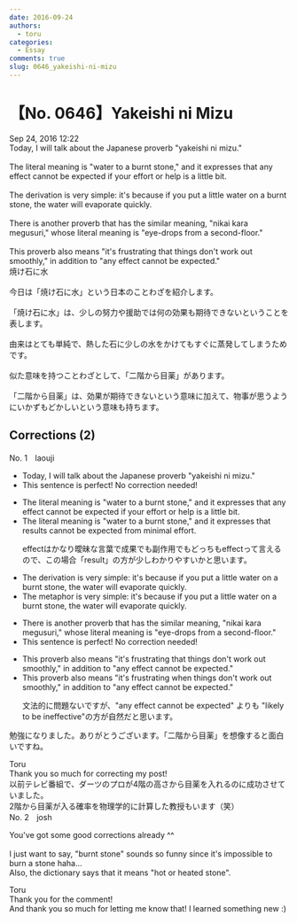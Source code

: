 ```yaml
---
date: 2016-09-24
authors:
  - toru
categories:
  - Essay
comments: true
slug: 0646_yakeishi-ni-mizu
---
```


# 【No. 0646】Yakeishi ni Mizu
<div class="date">Sep 24, 2016 12:22</div>
<div id="post"><div id="body_show_ori">
Today, I will talk about the Japanese proverb "yakeishi ni mizu."<br/><br/>The literal meaning is "water to a burnt stone," and it expresses that any effect cannot be expected if your effort or help is a little bit.<br/><br/>The derivation is very simple: it's because if you put a little water on a burnt stone, the water will evaporate quickly.<br/><br/>There is another proverb that has the similar meaning, "nikai kara megusuri," whose literal meaning is "eye-drops from a second-floor."<br/><br/>This proverb also means "it's frustrating that things don't work out smoothly," in addition to "any effect cannot be expected."
</div></div>

<!-- more -->

<div id="post_ja"><div id="body_show_mo">
焼け石に水<br/><br/>今日は「焼け石に水」という日本のことわざを紹介します。<br/><br/>「焼け石に水」は、少しの努力や援助では何の効果も期待できないということを表します。<br/><br/>由来はとても単純で、熱した石に少しの水をかけてもすぐに蒸発してしまうためです。<br/><br/>似た意味を持つことわざとして、「二階から目薬」があります。<br/><br/>「二階から目薬」は、効果が期待できないという意味に加えて、物事が思うようにいかずもどかしいという意味も持ちます。
</div></div>

## Corrections (2)
<div id="block"><div class="first_name"> No. 1　<span class="just_name">laouji</span></div><div id="block2">
<ul class="correction_field">
<li class="incorrect">Today, I will talk about the Japanese proverb "yakeishi ni mizu."</li>
<li class="corrected perfect">This sentence is perfect! No correction needed!</li>
</ul>
<ul class="correction_field">
<li class="incorrect">The literal meaning is "water to a burnt stone," and it expresses that any effect cannot be expected if your effort or help is a little bit.</li>
<li class="corrected correct">
The literal meaning is "water to a burnt stone," and it expresses that <span class="f_blue">results</span> cannot be expected from <span class="f_blue">minimal effort</span>.
<p class="correction_comment">effectはかなり曖昧な言葉で成果でも副作用でもどっちもeffectって言えるので、この場合「result」の方が少しわかりやすいかと思います。</p>
</li>
</ul>
<ul class="correction_field">
<li class="incorrect">The derivation is very simple: it's because if you put a little water on a burnt stone, the water will evaporate quickly.</li>
<li class="corrected correct">
The <span class="f_blue">metaphor</span> is very simple: <span class="sline">it's because </span>if you put a little water on a burnt stone, the water will evaporate quickly.
</li>
</ul>
<ul class="correction_field">
<li class="incorrect">There is another proverb that has the similar meaning, "nikai kara megusuri," whose literal meaning is "eye-drops from a second-floor."</li>
<li class="corrected perfect">This sentence is perfect! No correction needed!</li>
</ul>
<ul class="correction_field">
<li class="incorrect">This proverb also means "it's frustrating that things don't work out smoothly," in addition to "any effect cannot be expected."</li>
<li class="corrected correct">
This proverb also means "it's frustrating <span class="f_blue">when</span> things don't work out smoothly," in addition to "any effect cannot be expected."
<p class="correction_comment">文法的に問題ないですが、"any effect cannot be expected" よりも "likely to be ineffective"の方が自然だと思います。</p>
</li>
</ul>
<p class="comment_small">
 勉強になりました。ありがとうございます。「二階から目薬」を想像すると面白いですね。
</p>

</div><div class="name"><span class="just_name">Toru</span><br>
Thank you so much for correcting my post!<br/>以前テレビ番組で、ダーツのプロが4階の高さから目薬を入れるのに成功させていました。<br/>2階から目薬が入る確率を物理学的に計算した教授もいます（笑）
</div>
</div>
<div id="block"><div class="first_name"> No. 2　<span class="just_name">josh</span></div><div id="block2">
<p class="comment_small">
 You've got some good corrections already ^^
 <br/>
 <br/>
 I just want to say, "burnt stone" sounds so funny since it's impossible to burn a stone haha...
 <br/>
 Also, the dictionary says that it means "hot or heated stone".
</p>

</div><div class="name"><span class="just_name">Toru</span><br>
Thank you for the comment!<br/>And thank you so much for letting me know that! I learned something new :)
</div>
</div>
